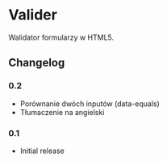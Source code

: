 # Valider
Walidator formularzy w HTML5.

## Changelog
### 0.2
- Porównanie dwóch inputów (data-equals)
- Tłumaczenie na angielski

### 0.1
- Initial release